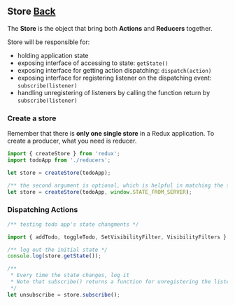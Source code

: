 ## Store [Back](./../react_redux.md)

The **Store** is the object that bring both **Actions** and **Reducers** together.

Store will be responsible for:

- holding application state
- exposing interface of accessing to state: `getState()`
- exposing interface for getting action dispatching: `dispatch(action)`
- exposing interface for registering listener on the dispatching event: `subscribe(listener)`
- handling unregistering of listeners by calling the function return by `subscribe(listener)`

### Create a store

Remember that there is **only one single store** in a Redux application. To create a producer, what you need is reducer.

```js
import { createStore } from 'redux';
import todoApp from './reducers';

let store = createStore(todoApp);

/** the second argument is optional, which is helpful in matching the state of the client to the state of the server. */
let store = createStore(todoApp, window.STATE_FROM_SERVER);
```

### Dispatching Actions

```js
/** testing todo app's state changments */

import { addTodo, toggleTodo, SetVisibilityFilter, VisibilityFilters } from './actions';

/** log out the initial state */
console.log(store.getState());

/** 
 * Every time the state changes, log it
 * Note that subscribe() returns a function for unregistering the listener
 */
let unsubscribe = store.subscribe();
```
